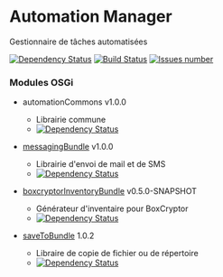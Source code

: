 # Automation Manager
Gestionnaire de tâches automatisées

<a href='https://www.versioneye.com/user/projects/5662fc03f376cc003d0009a1#tab-dependencies'><img src='https://www.versioneye.com/user/projects/5662fc03f376cc003d0009a1/badge.svg?style=flat' alt="Dependency Status" /></a>
<a href='https://github.com/vzwingma/automationManager'><img src='https://api.travis-ci.org/vzwingma/automationManager.svg?branch=master' alt='Build Status' /></a>
<a href='https://github.com/vzwingma/automationManager/issues'><img src='http://githubbadges.herokuapp.com/vzwingma/automationManager/issues?style=square' alt='Issues number' /></a>


### Modules OSGi

* automationCommons v1.0.0
    *  Librairie commune
    * [![Dependency Status](https://www.versioneye.com/user/projects/566f2f0c107997003e000001/badge.svg?style=flat)](https://www.versioneye.com/user/projects/566f2f0c107997003e000001)
    
* [messagingBundle](https://github.com/vzwingma/automationManager/wiki/%5BBUNDLE%5D-Messaging) v1.0.0 
    *  Librairie d'envoi de mail et de SMS
    * [![Dependency Status](https://www.versioneye.com/user/projects/566f2f1b1079970030000014/badge.svg?style=flat)](https://www.versioneye.com/user/projects/566f2f1b1079970030000014)
    
* [boxcryptorInventoryBundle](https://github.com/vzwingma/automationManager/wiki/%5BBUNDLE%5D-Boxcryptor-Inventory-Generator) v0.5.0-SNAPSHOT
    *  Générateur d'inventaire pour BoxCryptor
    * [![Dependency Status](https://www.versioneye.com/user/projects/566f2f15107997002d000006/badge.svg?style=flat)](https://www.versioneye.com/user/projects/566f2f15107997002d000006)
    
* [saveToBundle](https://github.com/vzwingma/automationManager/wiki/%5BBUNDLE%5D-SaveTo) 1.0.2
    *  Libraire de copie de fichier ou de répertoire
    *  [![Dependency Status](https://www.versioneye.com/user/projects/566f2f24107997003e000004/badge.svg?style=flat)](https://www.versioneye.com/user/projects/566f2f24107997003e000004)
